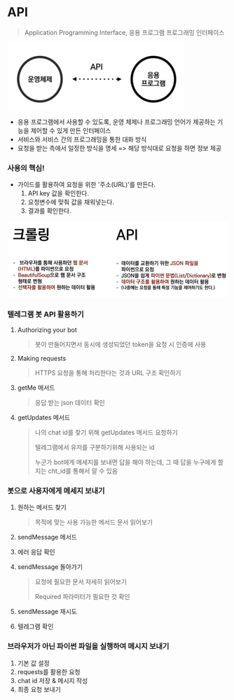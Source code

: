 # API

> Application Programming Interface, 응용 프로그램 프로그래밍 인터페이스

![](04_API.assets/api.jpg)

- 응용 프로그램에서 사용할 수 있도록, 운영 체제나 프로그래밍 언어가 제공하는 기능을 제어할 수 있게 만든 인터페이스
- 서비스와 서비스 간의 프로그래밍을 통한 대화 방식
- 요청을 받는 측에서 일정한 방식을 명세 => 해당 방식대로 요청을 하면 정보 제공



### 사용의 핵심!

- 가이드를 활용하여 요청을 위한 '주소(URL)'를 만든다.
  1. API key 값을 확인한다.
  2. 요청변수에 맞춰 값을 채워넣는다.
  3. 결과를 확인한다.



![](04_API.assets/크롤링&API.jpg)



### 텔레그램 봇 API 활용하기

1. Authorizing your bot

   > 봇이 만들어지면서 동시에 생성되었던 token을 요청 시 인증에 사용

2. Making requests

   > HTTPS 요청을 통해 처리한다는 것과 URL 구조 확인하기

3. getMe 메서드

   > 응답 받는 json 데이터 확인

4. getUpdates 메서드

   > 나의 chat id를 찾기 위해 getUpdates 메서드 요청하기
   >
   > 텔레그램에서 유저를 구분하기위해 사용되는 id
   >
   > 누군가 bot에게 메세지를 보내면 답을 해야 하는데, 그 때 답을 누구에게 할지는 cht_id를 통해서 알 수 있음



### 봇으로 사용자에게 메세지 보내기

1. 원하는 메서드 찾기

   >목적에 맞는 사용 가능한 메서드 문서 읽어보기

2. sendMessage 메서드

3. 에러 응답 확인

4. sendMessage 돌아가기

   > 요청에 필요한 문서 자세히 읽어보기
   >
   > Required 파라미터가 필요한 것 확인

5. sendMessage 재시도
6. 텔레그램 확인



### 브라우저가 아닌 파이썬 파일을 실행하여 메시지 보내기

1. 기본 값 설정
2. requests를 활용한 요청
3. chat id 저장 & 메시지 작성
4. 최종 요청 보내기